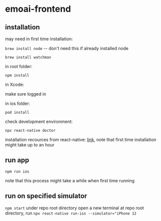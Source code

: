 # emoai-frontend

## installation

may need in first time installation:

`brew install node` -- don't need this if already installed node

`brew install watchman`

in root folder:

`npm install`

in Xcode:

make sure logged in


in ios folder:

`pod install`

check development environment:

`npx react-native doctor`

installation recources from react-native: [link](https://reactnative.dev/docs/environment-setup?guide=native), note that first time installation might take up to an hour

## run app
`npm run ios`

note that this process might take a while when first time running

## run on specified simulator

`npm start` under repo root directory
open a new terminal at repo root directory, run `npx react-native run-ios --simulator="iPhone 12`

